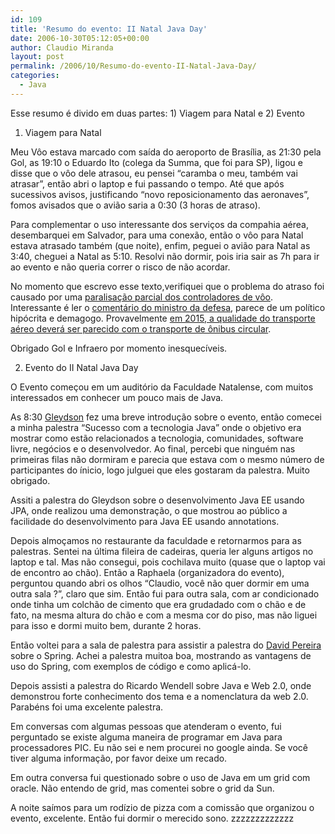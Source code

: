 ```yaml
---
id: 109
title: 'Resumo do evento: II Natal Java Day'
date: 2006-10-30T05:12:05+00:00
author: Claudio Miranda
layout: post
permalink: /2006/10/Resumo-do-evento-II-Natal-Java-Day/
categories:
  - Java
---
```

Esse resumo é divido em duas partes: 1) Viagem para Natal e 2) Evento

1) Viagem para Natal

Meu Vôo estava marcado com saída do aeroporto de Brasília, as 21:30 pela Gol, as 19:10 o Eduardo Ito (colega da Summa, que foi para SP), ligou e disse que o vôo dele atrasou, eu pensei &#8220;caramba o meu, também vai atrasar&#8221;, então abri o laptop e fui passando o tempo. Até que após sucessivos avisos, justificando &#8220;novo reposicionamento das aeronaves&#8221;, fomos avisados que o avião saria a 0:30 (3 horas de atraso).

Para complementar o uso interessante dos serviços da compahia aérea, desembarquei em Salvador, para uma conexão, então o vôo para Natal estava atrasado também (que noite), enfim, peguei o avião para Natal as 3:40, cheguei a Natal as 5:10. Resolvi não dormir, pois iria sair as 7h para ir ao evento e não queria correr o risco de não acordar.

No momento que escrevo esse texto,verifiquei que o problema do atraso foi causado por uma <a target="_blank" href="http://www.correioweb.com.br/noticias/materias.php?id=2688372&sub=Brasil">paralisação parcial dos controladores de vôo</a>. Interessante é ler o <a target="_blank" href="http://www.correioweb.com.br/noticias/materias.php?id=2688421&sub=Brasil">comentário do ministro da defesa</a>, parece de um político hipócrita e demagogo. Provavelmente <a target="_blank" href="http://noticias.correioweb.com.br/materias.php?id=2688022&sub=Brasil">em 2015, a qualidade do transporte aéreo deverá ser parecido com o transporte de ônibus circular</a>.

Obrigado Gol e Infraero por momento inesquecíveis.

2) Evento do II Natal Java Day

O Evento começou em um auditório da Faculdade Natalense, com muitos interessados em conhecer um pouco mais de Java.

As 8:30 <a target="_blank" href="http://www.jeebrasil.com.br/quemsomos">Gleydson</a> fez uma breve introdução sobre o evento, então comecei a minha palestra &#8220;Sucesso com a tecnologia Java&#8221; onde o objetivo era mostrar como estão relacionados a tecnologia, comunidades, software livre, negócios e o desenvolvedor. Ao final, percebi que ninguém nas primeiras filas não dormiram e parecia que estava com o mesmo número de participantes do ínicio, logo julguei que eles gostaram da palestra. Muito obrigado.

Assiti a palestra do Gleydson sobre o desenvolvimento Java EE usando JPA, onde realizou uma demonstração, o que mostrou ao público a facilidade do desenvolvimento para Java EE usando annotations.

Depois almoçamos no restaurante da faculdade e retornarmos para as palestras. Sentei na última fileira de cadeiras, queria ler alguns artigos no laptop e tal. Mas não consegui, pois cochilava muito (quase que o laptop vai de encontro ao chão). Então a Raphaela (organizadora do evento), perguntou quando abri os olhos &#8220;Claudio, você não quer dormir em uma outra sala ?&#8221;, claro que sim. Então fui para outra sala, com ar condicionado onde tinha um colchão de cimento que era grudadado com o chão e de fato, na mesma altura do chão e com a mesma cor do piso, mas não liguei para isso e dormi muito bem, durante 2 horas.

Então voltei para a sala de palestra para assistir a palestra do <a target="_blank" href="http://www.jeebrasil.com.br/quemsomos">David Pereira</a> sobre o Spring. Achei a palestra muitoa boa, mostrando as vantagens de uso do Spring, com exemplos de código e como aplicá-lo.

Depois assisti a palestra do Ricardo Wendell sobre Java e Web 2.0, onde demonstrou forte conhecimento dos tema e a nomenclatura da web 2.0. Parabéns foi uma excelente palestra.

Em conversas com algumas pessoas que atenderam o evento, fui perguntado se existe alguma maneira de programar em Java para processadores PIC. Eu não sei e nem procurei no google ainda. Se você tiver alguma informação, por favor deixe um recado.

Em outra conversa fui questionado sobre o uso de Java em um grid com oracle. Não entendo de grid, mas comentei sobre o grid da Sun.

A noite saímos para um rodízio de pizza com a comissão que organizou o evento, excelente. Então fui dormir o merecido sono. zzzzzzzzzzzzz